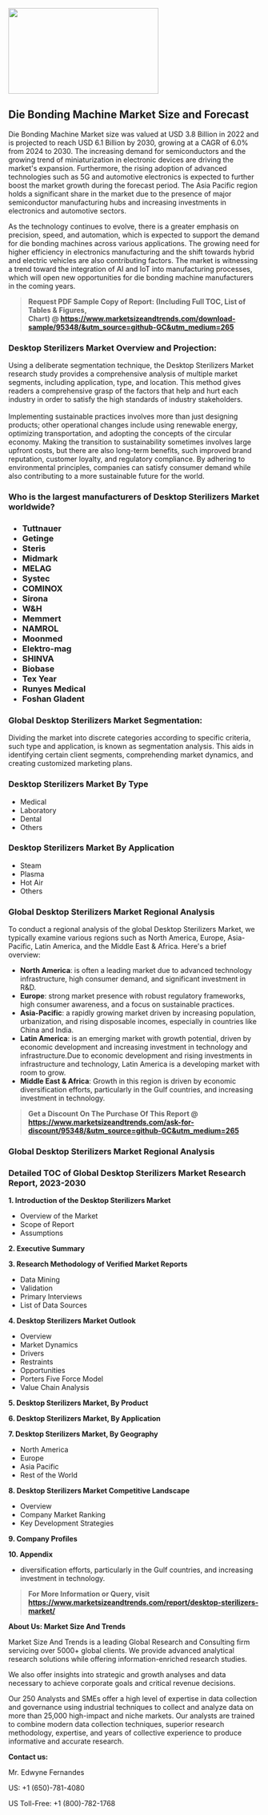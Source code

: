 <p><img class="alignnone size-medium wp-image-20088" src="https://ffe5etoiles.com/wp-content/uploads/2024/12/MST1-300x171.png" alt="" width="300" height="171" /></p><h2>Die Bonding Machine Market Size and Forecast</h2><p>Die Bonding Machine Market size was valued at USD 3.8 Billion in 2022 and is projected to reach USD 6.1 Billion by 2030, growing at a CAGR of 6.0% from 2024 to 2030. The increasing demand for semiconductors and the growing trend of miniaturization in electronic devices are driving the market's expansion. Furthermore, the rising adoption of advanced technologies such as 5G and automotive electronics is expected to further boost the market growth during the forecast period. The Asia Pacific region holds a significant share in the market due to the presence of major semiconductor manufacturing hubs and increasing investments in electronics and automotive sectors.</p><p>As the technology continues to evolve, there is a greater emphasis on precision, speed, and automation, which is expected to support the demand for die bonding machines across various applications. The growing need for higher efficiency in electronics manufacturing and the shift towards hybrid and electric vehicles are also contributing factors. The market is witnessing a trend toward the integration of AI and IoT into manufacturing processes, which will open new opportunities for die bonding machine manufacturers in the coming years.</p></p><blockquote id="" class=""><strong>Request PDF Sample Copy of Report: (Including Full TOC, List of Tables &amp; Figures, Chart)&nbsp;@&nbsp;<strong><a href="https://www.marketsizeandtrends.com/download-sample/95348/&utm_source=github-GC&utm_medium=265" target="_blank">https://www.marketsizeandtrends.com/download-sample/95348/&utm_source=github-GC&utm_medium=265</a></strong></strong></blockquote><h3 id="" class="">Desktop Sterilizers Market&nbsp;Overview and Projection:</h3><p id="" class="">Using a deliberate segmentation technique, the Desktop Sterilizers Market research study provides a comprehensive analysis of multiple market segments, including application, type, and location. This method gives readers a comprehensive grasp of the factors that help and hurt each industry in order to satisfy the high standards of industry stakeholders. <br /> <br />Implementing sustainable practices involves more than just designing products; other operational changes include using renewable energy, optimizing transportation, and adopting the concepts of the circular economy. Making the transition to sustainability sometimes involves large upfront costs, but there are also long-term benefits, such improved brand reputation, customer loyalty, and regulatory compliance. By adhering to environmental principles, companies can satisfy consumer demand while also contributing to a more sustainable future for the world.</p><h3 id="" class="">Who is the largest manufacturers of&nbsp;Desktop Sterilizers Market worldwide?</h3><h3 class=""><p><ul><li>Tuttnauer </li><li> Getinge </li><li> Steris </li><li> Midmark </li><li> MELAG </li><li> Systec </li><li> COMINOX </li><li> Sirona </li><li> W&H </li><li> Memmert </li><li> NAMROL </li><li> Moonmed </li><li> Elektro-mag </li><li> SHINVA </li><li> Biobase </li><li> Tex Year </li><li> Runyes Medical </li><li> Foshan Gladent</li></ul></p></h3><h3 id="" class="">Global&nbsp;Desktop Sterilizers Market Segmentation:</h3><p id="" class="">Dividing the market into discrete categories according to specific criteria, such type and application, is known as segmentation analysis. This aids in identifying certain client segments, comprehending market dynamics, and creating customized marketing plans.</p><h3 id="" class="">Desktop Sterilizers Market&nbsp;By Type</h3><p><p><ul><li>Medical</li><li> Laboratory</li><li> Dental</li><li> Others</p></li></ul></p></p><h3 id="" class="">Desktop Sterilizers Market&nbsp;By Application</h3><p class=""><p><ul><li>Steam</li><li> Plasma</li><li> Hot Air</li><li> Others</li></ul></p></p><h3 id="" class="">Global Desktop Sterilizers Market Regional Analysis</h3><p id="" class="">To conduct a regional analysis of the global Desktop Sterilizers Market, we typically examine various regions such as North America, Europe, Asia-Pacific, Latin America, and the Middle East &amp; Africa. Here's a brief overview:</p><ul><li><strong>North America</strong>: is often a leading market due to advanced technology infrastructure, high consumer demand, and significant investment in R&amp;D.</li><li><strong>Europe</strong>: strong market presence with robust regulatory frameworks, high consumer awareness, and a focus on sustainable practices.</li><li><strong>Asia-Pacific</strong>: a rapidly growing market driven by increasing population, urbanization, and rising disposable incomes, especially in countries like China and India.</li><li><strong>Latin America</strong>: is an emerging market with growth potential, driven by economic development and increasing investment in technology and infrastructure.Due to economic development and rising investments in infrastructure and technology, Latin America is a developing market with room to grow.</li><li><strong>Middle East &amp; Africa</strong>: Growth in this region is driven by economic diversification efforts, particularly in the Gulf countries, and increasing investment in technology.</li></ul><blockquote id="" class=""><strong>Get a Discount On The Purchase Of This Report @ <strong><a href="https://www.marketsizeandtrends.com/ask-for-discount/95348/&utm_source=github-GC&utm_medium=265" target="_blank">https://www.marketsizeandtrends.com/ask-for-discount/95348/&utm_source=github-GC&utm_medium=265</a></strong></strong></blockquote><h3 id="" class="">Global Desktop Sterilizers Market Regional Analysis</h3><h3 id="" class="">Detailed TOC of Global Desktop Sterilizers Market Research Report, 2023-2030</h3><p id="" class=""><strong>1. Introduction of the Desktop Sterilizers Market</strong></p><ul><li>Overview of the Market</li><li>Scope of Report</li><li>Assumptions</li></ul><p id="" class=""><strong>2. Executive Summary</strong></p><p id="" class=""><strong>3. Research Methodology of Verified Market Reports</strong></p><ul><li>Data Mining</li><li>Validation</li><li>Primary Interviews</li><li>List of Data Sources</li></ul><p id="" class=""><strong>4. Desktop Sterilizers Market Outlook</strong></p><ul><li>Overview</li><li>Market Dynamics</li><li>Drivers</li><li>Restraints</li><li>Opportunities</li><li>Porters Five Force Model</li><li>Value Chain Analysis</li></ul><p id="" class=""><strong>5. Desktop Sterilizers Market, By Product</strong></p><p id="" class=""><strong>6. Desktop Sterilizers Market, By Application</strong></p><p id="" class=""><strong>7. Desktop Sterilizers Market, By Geography</strong></p><ul><li>North America</li><li>Europe</li><li>Asia Pacific</li><li>Rest of the World</li></ul><p id="" class=""><strong>8. Desktop Sterilizers Market Competitive Landscape</strong></p><ul><li>Overview</li><li>Company Market Ranking</li><li>Key Development Strategies</li></ul><p id="" class=""><strong>9. Company Profiles</strong></p><p id="" class=""><strong>10. Appendix</strong></p><ul><li>diversification efforts, particularly in the Gulf countries, and increasing investment in technology.</li></ul><blockquote id="" class=""><strong>For More Information or Query, visit <strong><strong><a href="https://www.marketsizeandtrends.com/report/desktop-sterilizers-market/" target="_blank">https://www.marketsizeandtrends.com/report/desktop-sterilizers-market/</a></strong></strong></strong></blockquote><p id="" class=""><strong>About Us: Market Size And Trends</strong></p><p id="" class="">Market Size And Trends is a leading Global Research and Consulting firm servicing over 5000+ global clients. We provide advanced analytical research solutions while offering information-enriched research studies.</p><p id="" class="">We also offer insights into strategic and growth analyses and data necessary to achieve corporate goals and critical revenue decisions.</p><p id="" class="">Our 250 Analysts and SMEs offer a high level of expertise in data collection and governance using industrial techniques to collect and analyze data on more than 25,000 high-impact and niche markets. Our analysts are trained to combine modern data collection techniques, superior research methodology, expertise, and years of collective experience to produce informative and accurate research.</p><p id="" class=""><strong>Contact us:</strong></p><p id="" class="">Mr. Edwyne Fernandes</p><p id="" class="">US: +1 (650)-781-4080</p><p id="" class="">US Toll-Free: +1 (800)-782-1768</p>
